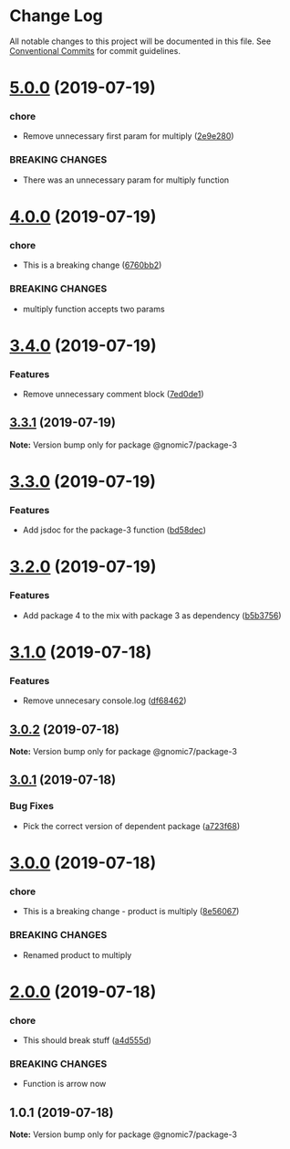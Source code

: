 # Change Log

All notable changes to this project will be documented in this file.
See [Conventional Commits](https://conventionalcommits.org) for commit guidelines.

# [5.0.0](https://github.com/gnomic7/lerna-versioning/compare/@gnomic7/package-3@4.0.0...@gnomic7/package-3@5.0.0) (2019-07-19)


### chore

* Remove unnecessary first param for multiply ([2e9e280](https://github.com/gnomic7/lerna-versioning/commit/2e9e280))


### BREAKING CHANGES

* There was an unnecessary param for multiply function





# [4.0.0](https://github.com/gnomic7/lerna-versioning/compare/@gnomic7/package-3@3.4.0...@gnomic7/package-3@4.0.0) (2019-07-19)


### chore

* This is a breaking change ([6760bb2](https://github.com/gnomic7/lerna-versioning/commit/6760bb2))


### BREAKING CHANGES

* multiply function accepts two params





# [3.4.0](https://github.com/gnomic7/lerna-versioning/compare/@gnomic7/package-3@3.3.1...@gnomic7/package-3@3.4.0) (2019-07-19)


### Features

* Remove unnecessary comment block ([7ed0de1](https://github.com/gnomic7/lerna-versioning/commit/7ed0de1))





## [3.3.1](https://github.com/gnomic7/lerna-versioning/compare/@gnomic7/package-3@3.3.0...@gnomic7/package-3@3.3.1) (2019-07-19)

**Note:** Version bump only for package @gnomic7/package-3





# [3.3.0](https://github.com/gnomic7/lerna-versioning/compare/@gnomic7/package-3@3.2.0...@gnomic7/package-3@3.3.0) (2019-07-19)


### Features

* Add jsdoc for the package-3 function ([bd58dec](https://github.com/gnomic7/lerna-versioning/commit/bd58dec))





# [3.2.0](https://github.com/gnomic7/lerna-versioning/compare/@gnomic7/package-3@3.1.0...@gnomic7/package-3@3.2.0) (2019-07-19)


### Features

* Add package 4 to the mix with package 3 as dependency ([b5b3756](https://github.com/gnomic7/lerna-versioning/commit/b5b3756))





# [3.1.0](https://github.com/gnomic7/lerna-versioning/compare/@gnomic7/package-3@3.0.2...@gnomic7/package-3@3.1.0) (2019-07-18)


### Features

* Remove unnecesary console.log ([df68462](https://github.com/gnomic7/lerna-versioning/commit/df68462))





## [3.0.2](https://github.com/gnomic7/lerna-versioning/compare/@gnomic7/package-3@3.0.1...@gnomic7/package-3@3.0.2) (2019-07-18)

**Note:** Version bump only for package @gnomic7/package-3





## [3.0.1](https://github.com/gnomic7/lerna-versioning/compare/@gnomic7/package-3@3.0.0...@gnomic7/package-3@3.0.1) (2019-07-18)


### Bug Fixes

* Pick the correct version of dependent package ([a723f68](https://github.com/gnomic7/lerna-versioning/commit/a723f68))





# [3.0.0](https://github.com/gnomic7/lerna-versioning/compare/@gnomic7/package-3@2.0.0...@gnomic7/package-3@3.0.0) (2019-07-18)


### chore

* This is a breaking change - product is multiply ([8e56067](https://github.com/gnomic7/lerna-versioning/commit/8e56067))


### BREAKING CHANGES

* Renamed product to multiply





# [2.0.0](https://github.com/gnomic7/lerna-versioning/compare/@gnomic7/package-3@1.0.1...@gnomic7/package-3@2.0.0) (2019-07-18)


### chore

* This should break stuff ([a4d555d](https://github.com/gnomic7/lerna-versioning/commit/a4d555d))


### BREAKING CHANGES

* Function is arrow now





## 1.0.1 (2019-07-18)

**Note:** Version bump only for package @gnomic7/package-3

